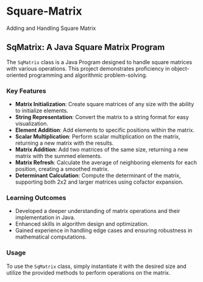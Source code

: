 # Square-Matrix
Adding and Handling Square Matrix 

## SqMatrix: A Java Square Matrix Program

The `SqMatrix` class is a Java Program designed to handle square matrices with various operations. This project demonstrates proficiency in object-oriented programming and algorithmic problem-solving.

### Key Features

- **Matrix Initialization**: Create square matrices of any size with the ability to initialize elements.
- **String Representation**: Convert the matrix to a string format for easy visualization.
- **Element Addition**: Add elements to specific positions within the matrix.
- **Scalar Multiplication**: Perform scalar multiplication on the matrix, returning a new matrix with the results.
- **Matrix Addition**: Add two matrices of the same size, returning a new matrix with the summed elements.
- **Matrix Refresh**: Calculate the average of neighboring elements for each position, creating a smoothed matrix.
- **Determinant Calculation**: Compute the determinant of the matrix, supporting both 2x2 and larger matrices using cofactor expansion.

### Learning Outcomes

- Developed a deeper understanding of matrix operations and their implementation in Java.
- Enhanced skills in algorithm design and optimization.
- Gained experience in handling edge cases and ensuring robustness in mathematical computations.

### Usage

To use the `SqMatrix` class, simply instantiate it with the desired size and utilize the provided methods to perform operations on the matrix.


